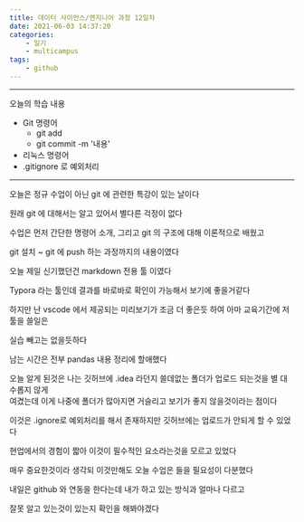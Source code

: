 ```yaml
---
title: 데이터 사이언스/엔지니어 과정 12일차
date: 2021-06-03 14:37:20
categories:
    - 일기
    - multicampus
tags:
    - github
---
```

___
오늘의 학습 내용
- Git 명령어
    - git add
    - git commit -m '내용'
- 리눅스 명령어
- .gitignore 로 예외처리
___
오늘은 정규 수업이 아닌 git 에 관련한 특강이 있는 날이다  

원래 git 에 대해서는 알고 있어서 별다른 걱정이 없다  

수업은 먼저 간단한 명령어 소개, 그리고 git 의 구조에 대해 이론적으로 배웠고  

git 설치 ~ git 에 push 하는 과정까지의 내용이였다 

오늘 제일 신기했던건 markdown 전용 툴 이였다  

Typora 라는 툴인데 결과를 바로바로 확인이 가능해서 보기에 좋을거같다  

하지만 난 vscode 에서 제공되는 미리보기가 조금 더 좋은듯 하여 아마 교육기간에 저 툴을 쓸일은  

실습 빼고는 없을듯하다  

남는 시간은 전부 pandas 내용 정리에 할애했다  

오늘 알게 된것은 나는 깃허브에 .idea 라던지 쓸데없는 폴더가 업로드 되는것을 별 대수롭지 않게  
여겼는데 이게 나중에 폴더가 많아지면 거슬리고 보기가 좋지 않을것이라는 점이다  

이것은 .ignore로 예외처리를 해서 존재하지만 깃허브에는 업로드가 안되게 할 수 있었다  

현업에서의 경험이 짧아 이것이 필수적인 요소라는것을 모르고 있었다  

매우 중요한것이라 생각되 이것만해도 오늘 수업은 들을 필요성이 다분했다  

내일은 github 와 연동을 한다는데 내가 하고 있는 방식과 얼마나 다르고  

잘못 알고 있는것이 있는지 확인을 해봐야겠다  
   
